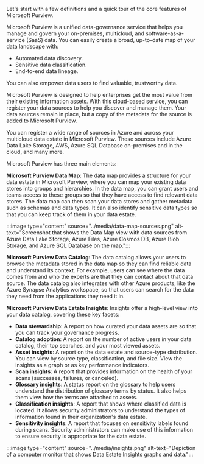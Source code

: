 Let's start with a few definitions and a quick tour of the core features of Microsoft Purview.

Microsoft Purview is a unified data-governance service that helps you manage and govern your on-premises, multicloud, and software-as-a-service (SaaS) data. You can easily create a broad, up-to-date map of your data landscape with:

- Automated data discovery.
- Sensitive data classification.
- End-to-end data lineage.

You can also empower data users to find valuable, trustworthy data.

Microsoft Purview is designed to help enterprises get the most value from their existing information assets. With this cloud-based service, you can register your data sources to help you discover and manage them. Your data sources remain in place, but a copy of the metadata for the source is added to Microsoft Purview.

You can register a wide range of sources in Azure and across your multicloud data estate in Microsoft Purview. These sources include Azure Data Lake Storage, AWS, Azure SQL Database on-premises and in the cloud, and many more.

Microsoft Purview has three main elements:

**Microsoft Purview Data Map**: The data map provides a structure for your data estate in Microsoft Purview, where you can map your existing data stores into groups and hierarchies. In the data map, you can grant users and teams access to these groups so that they have access to find relevant data stores. The data map can then scan your data stores and gather metadata such as schemas and data types. It can also identify sensitive data types so that you can keep track of them in your data estate.

:::image type="content" source="../media/data-map-sources.png" alt-text="Screenshot that shows the Data Map view with data sources from Azure Data Lake Storage, Azure Files, Azure Cosmos DB, Azure Blob Storage, and Azure SQL Database on the map.":::

**Microsoft Purview Data Catalog**: The data catalog allows your users to browse the metadata stored in the data map so they can find reliable data and understand its context. For example, users can see where the data comes from and who the experts are that they can contact about that data source. The data catalog also integrates with other Azure products, like the Azure Synapse Analytics workspace, so that users can search for the data they need from the applications they need it in.

**Microsoft Purview Data Estate Insights**: Insights offer a high-level view into your data catalog, covering these key facets:

- **Data stewardship**: A report on how curated your data assets are so that you can track your governance progress.
- **Catalog adoption**: A report on the number of active users in your data catalog, their top searches, and your most viewed assets.
- **Asset insights**: A report on the data estate and source-type distribution. You can view by source type, classification, and file size. View the insights as a graph or as key performance indicators.
- **Scan insights**: A report that provides information on the health of your scans (successes, failures, or canceled).
- **Glossary insights**: A status report on the glossary to help users understand the distribution of glossary terms by status. It also helps them view how the terms are attached to assets.
- **Classification insights**: A report that shows where classified data is located. It allows security administrators to understand the types of information found in their organization's data estate.
- **Sensitivity insights**: A report that focuses on sensitivity labels found during scans. Security administrators can make use of this information to ensure security is appropriate for the data estate.

:::image type="content" source="../media/insights.png" alt-text="Depiction of a computer monitor that shows Data Estate Insights graphs and data.":::
